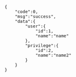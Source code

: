 <pre>
{
    "code":0,
    "msg":"success",
    "data":{
        "user":{
            "id":1,
            "name":"name"
        },
        "privilege":{
            "id":2,
            "name":"name2"
        }
    }
}
</pre>
